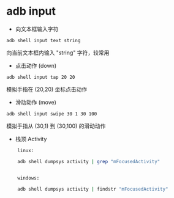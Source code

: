 # adb input

- 向文本框输入字符

``` 
adb shell input text string
```

  向当前文本框内输入 "string" 字符，较常用

- 点击动作 (down)

```
adb shell input tap 20 20 
```

  模拟手指在 (20,20) 坐标点击动作

- 滑动动作 (move)

```
adb shell input swipe 30 1 30 100
```

  模拟手指从 (30,1) 到 (30,100) 的滑动动作


-  栈顶 Activity
```bash
	linux:

	adb shell dumpsys activity | grep "mFocusedActivity"


	windows:

	adb shell dumpsys activity | findstr "mFocusedActivity"
```